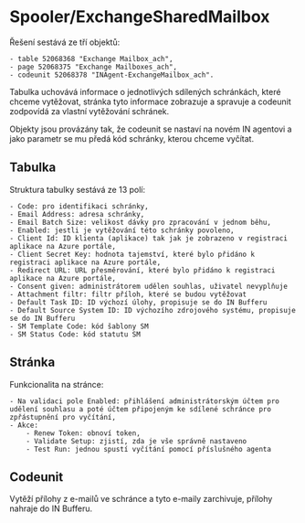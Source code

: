 # Spooler/ExchangeSharedMailbox
Řešení sestává ze tří objektů:

    - table 52068368 "Exchange Mailbox_ach",
    - page 52068375 "Exchange Mailboxes_ach",
    - codeunit 52068378 "INAgent-ExchangeMailbox_ach".

Tabulka uchovává informace o jednotlivých sdílených schránkách, které chceme vytěžovat, stránka tyto informace zobrazuje a spravuje a codeunit zodpovídá za vlastní vytěžování schránek.

Objekty jsou provázány tak, že codeunit se nastaví na novém IN agentovi a jako parametr se mu předá kód schránky, kterou chceme vyčítat.


## Tabulka
Struktura tabulky sestává ze 13 polí:
    
    - Code: pro identifikaci schránky,
    - Email Address: adresa schránky,
    - Email Batch Size: velikost dávky pro zpracování v jednom běhu,
    - Enabled: jestli je vytěžování této schránky povoleno,
    - Client Id: ID klienta (aplikace) tak jak je zobrazeno v registraci aplikace na Azure portále,
    - Client Secret Key: hodnota tajemství, které bylo přidáno k registraci aplikace na Azure portále,
    - Redirect URL: URL přesměrování, které bylo přidáno k registraci aplikace na Azure portále,
    - Consent given: administrátorem udělen souhlas, uživatel nevyplňuje
    - Attachment filtr: filtr příloh, které se budou vytěžovat
    - Default Task ID: ID výchozí úlohy, propisuje se do IN Bufferu
    - Default Source System ID: ID výchozího zdrojového systému, propisuje se do IN Bufferu
    - SM Template Code: kód šablony SM
    - SM Status Code: kód statutu SM

## Stránka
Funkcionalita na stránce:

    - Na validaci pole Enabled: přihlášení administrátorským účtem pro udělení souhlasu a poté účtem připojeným ke sdílené schránce pro zpřástupnění pro vyčítání,
    - Akce:
        - Renew Token: obnoví token,
        - Validate Setup: zjistí, zda je vše správně nastaveno
        - Test Run: jednou spustí vyčítání pomocí příslušného agenta

## Codeunit
Vytěží přílohy z e-mailů ve schránce a tyto e-maily zarchivuje, přílohy nahraje do IN Bufferu.
